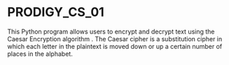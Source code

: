 # PRODIGY_CS_01
This Python program allows users to encrypt and decrypt text using the Caesar Encryption algorithm . The Caesar cipher is a substitution cipher in which each letter in the plaintext is moved down or up a certain number of places in the alphabet.
